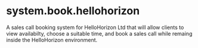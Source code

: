 # system.book.hellohorizon
A sales call booking system for HelloHorizon Ltd that will allow clients to view availabilty, choose a suitable time, and book a sales call while remaing inside the HelloHorizon environment.
